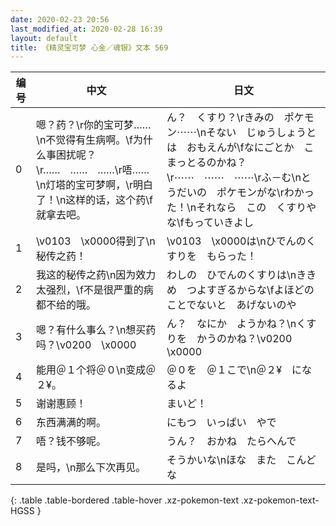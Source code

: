 ```yaml
---
date: 2020-02-23 20:56
last_modified_at: 2020-02-28 16:39
layout: default
title: 《精灵宝可梦 心金／魂银》文本 569
---
```

| 编号 | 中文 | 日文 |
| ---- | ---- | ---- |
| 0 | 嗯？药？\r你的宝可梦……\n不觉得有生病啊。\f为什么事困扰呢？\r……　……　……\r唔……\n灯塔的宝可梦啊，\r明白了！\n这样的话，这个药\f就拿去吧。 | ん？　くすり？\rきみの　ポケモン⋯⋯\nそない　じゅうしょうとは　おもえんが\fなにごとか　こまっとるのかね？\r⋯⋯　⋯⋯　⋯⋯\rふ－む\nとうだいの　ポケモンがな\rわかった！\nそれなら　この　くすりやな\fもっていきよし |
| 1 | \v0103　\x0000得到了\n秘传之药！ | \v0103　\x0000は\nひでんのくすりを　もらった！ |
| 2 | 我这的秘传之药\n因为效力太强烈，\f不是很严重的病都不给的哦。 | わしの　ひでんのくすりは\nききめ　つよすぎるからな\fよほどのことでないと　あげないのや |
| 3 | 嗯？有什么事么？\n想买药吗？\v0200　\x0000 | ん？　なにか　ようかね？\nくすりを　かうのかね？\v0200　\x0000 |
| 4 | 能用＠１个将＠０\n变成＠２¥。 | ＠０を　＠１こで\n＠２¥　になるよ |
| 5 | 谢谢惠顾！ | まいど！ |
| 6 | 东西满满的啊。 | にもつ　いっぱい　やで |
| 7 | 唔？钱不够呢。 | うん？　おかね　たらへんで |
| 8 | 是吗，\n那么下次再见。 | そうかいな\nほな　また　こんどな |
{: .table .table-bordered .table-hover .xz-pokemon-text .xz-pokemon-text-HGSS }